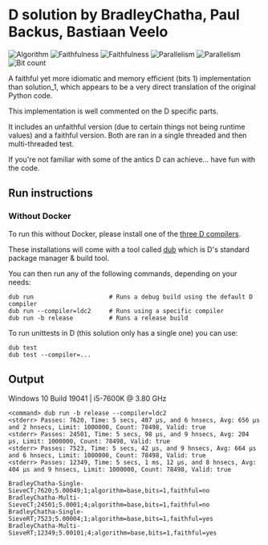 # D solution by BradleyChatha, Paul Backus, Bastiaan Veelo

![Algorithm](https://img.shields.io/badge/Algorithm-base-green)
![Faithfulness](https://img.shields.io/badge/Faithful-yes-green)
![Faithfulness](https://img.shields.io/badge/Faithful-no-green)
![Parallelism](https://img.shields.io/badge/Parallel-no-green)
![Parallelism](https://img.shields.io/badge/Parallel-yes-green)
![Bit count](https://img.shields.io/badge/Bits-1-green)

A faithful yet more idiomatic and memory efficient (bits 1) implementation than solution_1, which appears to be a very direct translation of the original Python code.

This implementation is well commented on the D specific parts.

It includes an unfaithful version (due to certain things not being runtime values) and a faithful version. Both are ran in a single threaded and then
multi-threaded test.

If you're not familiar with some of the antics D can achieve... have fun with the code.

## Run instructions

### Without Docker

To run this without Docker, please install one of the [three D compilers](https://dlang.org/download.html).

These installations will come with a tool called [dub](https://dub.pm/getting_started) which is D's standard package manager & build tool.

You can then run any of the following commands, depending on your needs:

```
dub run                     # Runs a debug build using the default D compiler
dub run --compiler=ldc2     # Runs using a specific compiler
dub run -b release          # Runs a release build
```

To run unittests in D (this solution only has a single one) you can use:

```
dub test
dub test --compiler=...
```

## Output

Windows 10 Build 19041 | i5-7600K @ 3.80 GHz

```
<command> dub run -b release --compiler=ldc2
<stderr> Passes: 7620, Time: 5 secs, 487 μs, and 6 hnsecs, Avg: 656 μs and 2 hnsecs, Limit: 1000000, Count: 78498, Valid: true
<stderr> Passes: 24501, Time: 5 secs, 98 μs, and 9 hnsecs, Avg: 204 μs, Limit: 1000000, Count: 78498, Valid: true
<stderr> Passes: 7523, Time: 5 secs, 42 μs, and 9 hnsecs, Avg: 664 μs and 6 hnsecs, Limit: 1000000, Count: 78498, Valid: true
<stderr> Passes: 12349, Time: 5 secs, 1 ms, 12 μs, and 8 hnsecs, Avg: 404 μs and 9 hnsecs, Limit: 1000000, Count: 78498, Valid: true

BradleyChatha-Single-SieveCT;7620;5.00049;1;algorithm=base,bits=1,faithful=no
BradleyChatha-Multi-SieveCT;24501;5.0001;4;algorithm=base,bits=1,faithful=no
BradleyChatha-Single-SieveRT;7523;5.00004;1;algorithm=base,bits=1,faithful=yes
BradleyChatha-Multi-SieveRT;12349;5.00101;4;algorithm=base,bits=1,faithful=yes
```
